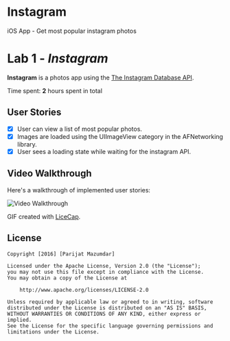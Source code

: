 # Instagram
iOS App - Get most popular instagram photos

# Lab 1 - *Instagram*

**Instagram** is a photos app using the [The Instagram Database API](https://api.instagram.com/v1/media/popular).

Time spent: **2** hours spent in total

## User Stories

- [x] User can view a list of most popular photos.
- [x] Images are loaded using the UIImageView category in the AFNetworking library.
- [x] User sees a loading state while waiting for the instagram API.

## Video Walkthrough 

Here's a walkthrough of implemented user stories:

<img src='http://i.imgur.com/link/to/your/gif/file.gif' title='Video Walkthrough' width='' alt='Video Walkthrough' />

GIF created with [LiceCap](http://www.cockos.com/licecap/).

## License

    Copyright [2016] [Parijat Mazumdar]

    Licensed under the Apache License, Version 2.0 (the "License");
    you may not use this file except in compliance with the License.
    You may obtain a copy of the License at

        http://www.apache.org/licenses/LICENSE-2.0

    Unless required by applicable law or agreed to in writing, software
    distributed under the License is distributed on an "AS IS" BASIS,
    WITHOUT WARRANTIES OR CONDITIONS OF ANY KIND, either express or implied.
    See the License for the specific language governing permissions and
    limitations under the License.